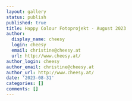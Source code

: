 ```yaml
---
layout: gallery
status: publish
published: true
title: Happy Colour Fotoprojekt - August 2023
author:
  display_name: cheesy
  login: cheesy
  email: christine@cheesy.at
  url: http://www.cheesy.at/
author_login: cheesy
author_email: christine@cheesy.at
author_url: http://www.cheesy.at/
date: '2023-08-31'
categories: []
comments: []
---
```


